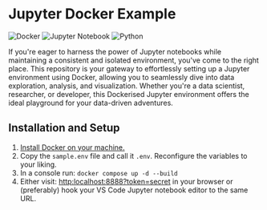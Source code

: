 # Jupyter Docker Example

![Docker](https://img.shields.io/badge/docker-%230db7ed.svg?style=for-the-badge&logo=docker&logoColor=white)
![Jupyter Notebook](https://img.shields.io/badge/jupyter-%23f37726.svg?style=for-the-badge&logo=jupyter&logoColor=white)
![Python](https://img.shields.io/badge/Python-3776AB?style=for-the-badge&logo=python&logoColor=white)

If you're eager to harness the power of Jupyter notebooks while maintaining a consistent and isolated environment, you've come to the right place. This repository is your gateway to effortlessly setting up a Jupyter environment using Docker, allowing you to seamlessly dive into data exploration, analysis, and visualization. Whether you're a data scientist, researcher, or developer, this Dockerised Jupyter environment offers the ideal playground for your data-driven adventures.

## Installation and Setup

1. [Install Docker on your machine.](https://docs.docker.com/install/)
2. Copy the `sample.env` file and call it `.env`. Reconfigure the variables to your liking.
3. In a console run: `docker compose up -d --build`
4. Either visit: [http:localhost:8888?token=secret](http:localhost:8888?token=secret) in your browser or (preferably) hook your VS Code Jupyter notebook editor to the same URL.
